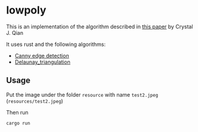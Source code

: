 # lowpoly

This is an implementation of the algorithm described in [this paper](http://cjqian.github.io/docs/tri_iw_paper.pdf) by Crystal J. Qian

It uses rust and the following algorithms:

* [Canny edge detection ](https://en.wikipedia.org/wiki/Canny_edge_detector)
* [Delaunay_triangulation](https://en.wikipedia.org/wiki/Delaunay_triangulation)

## Usage

Put the image under the folder `resource` with name `test2.jpeg` (`resources/test2.jpeg`)

Then run

    cargo run